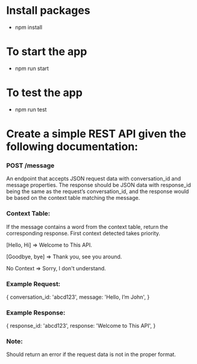 # Install packages
 - npm install

# To start the app
 - npm run start

# To test the app
  - npm run test


# Create a simple REST API given the following documentation:

### POST /message

An endpoint that accepts JSON request data with conversation_id and message properties.
The response should be JSON data with response_id being the same as the request’s
conversation_id, and the response would be based on the context table matching the
message.

### Context Table:
If the message contains a word from the context table, return the corresponding response.
First context detected takes priority.

[Hello, Hi] => Welcome to This API.

[Goodbye, bye] => Thank you, see you around.

No Context => Sorry, I don't understand.

### Example Request:

{
conversation_id: 'abcd123',
message: 'Hello, I’m John',
}

### Example Response:

{
response_id: 'abcd123',
response: 'Welcome to This API',
}

### Note: 

Should return an error if the request data is not in the proper format.
